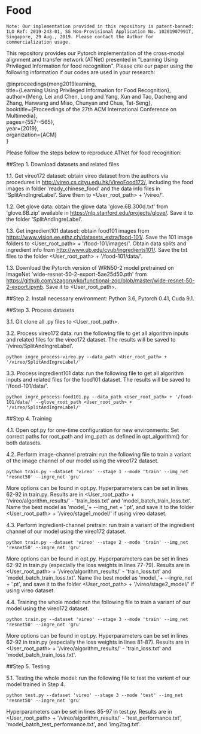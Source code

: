 # Food

```
Note: Our implementation provided in this repository is patent-banned: ILO Ref: 2019-243-01, SG Non-Provisional Application No. 10201907991T, Singapore, 29 Aug., 2019. Please contact the Author for commercialization usage.  
```

This repository provides our Pytorch implementation of the cross-modal alignment and transfer network (ATNet) presented in "Learning Using Privileged Information for food recognition". Please cite our paper using the following information if our codes are used in your research:

@inproceedings{meng2019learning,\
  title={Learning Using Privileged Information for Food Recognition},\
  author={Meng, Lei and Chen, Long and Yang, Xun and Tao, Dacheng and Zhang, Hanwang and Miao, Chunyan and Chua, Tat-Seng},\
  booktitle={Proceedings of the 27th ACM International Conference on Multimedia},\
  pages={557--565},\
  year={2019},\
  organization={ACM}\
}


Please follow the steps below to reproduce ATNet for food recognition:

##Step 1. Download datasets and related files

1.1. Get vireo172 dataset: obtain vireo dataset from the authors via procedures in http://vireo.cs.cityu.edu.hk/VireoFood172/, including the food images in folder 'ready_chinese_food' and the data info files in 'SplitAndIngreLabel'. Save them to <User_root_path> + '/vireo/'.

1.2. Get glove data: obtain the glove data 'glove.6B.300d.txt' from 'glove.6B.zip' available in https://nlp.stanford.edu/projects/glove/. Save it to the folder 'SplitAndIngreLabel'.

1.3. Get ingredient101 dataset: obtain food101 images from https://www.vision.ee.ethz.ch/datasets_extra/food-101/. Save the 101 image folders to <User_root_path> + '/food-101/images/'. Obtain data splits and ingredient info from http://www.ub.edu/cvub/ingredients101/. Save the txt files to the folder <User_root_path> + '/food-101/data/'.

1.3. Download the Pytorch version of WRN50-2 model pretrained on ImageNet 'wide-resnet-50-2-export-5ae25d50.pth' from https://github.com/szagoruyko/functional-zoo/blob/master/wide-resnet-50-2-export.ipynb. Save it to <User_root_path>.

##Step 2. Install necessary environment: Python 3.6, Pytorch 0.41, Cuda 9.1.

##Step 3. Process datasets

3.1. Git clone all .py files to <User_root_path>.


3.2. Process vireo172 data: run the following file to get all algorithm inputs and related files for the vireo172 dataset. The results will be saved to '/vireo/SplitAndIngreLabel'.

`python ingre_process-vireo.py --data_path <User_root_path> + '/vireo/SplitAndIngreLabel/'`  


3.3. Process ingredient101 data: run the following file to get all algorithm inputs and related files for the food101 dataset. The results will be saved to '/food-101/data/'.

`python ingre_process-food101.py --data_path <User_root_path> + '/food-101/data/' --glove_root_path <User_root_path> + '/vireo/SplitAndIngreLabel/'`

##Step 4. Training

4.1. Open opt.py for one-time configuration for new environments: Set correct paths for root_path and img_path as defined in opt_algorithm() for both datasets.

4.2. Perform image-channel pretrain: run the following file to train a variant of the image channel of our model using the vireo172 dataset.

`python train.py --dataset 'vireo' --stage 1 --mode 'train' --img_net 'resnet50' --ingre_net 'gru'`

More options can be found in opt.py. Hyperparameters can be set in lines 62-92 in train.py. Results are in <User_root_path> + '/vireo/algorithm_results/' - 'train_loss.txt' and 'model_batch_train_loss.txt'. Name the best model as 'model_'+ --img_net + '.pt', and save it to the folder <User_root_path> + '/vireo/stage1_model/' if using vireo dataset.

4.3. Perform ingredient-channel pretrain: run  train a variant of the ingredient channel of our model using the vireo172 dataset.

`python train.py --dataset 'vireo' --stage 2 --mode 'train' --img_net 'resnet50' --ingre_net 'gru'` 

More options can be found in opt.py. Hyperparameters can be set in lines 62-92 in train.py (especially the loss weights in lines 77-79). Results are in <User_root_path> + '/vireo/algorithm_results/' - 'train_loss.txt' and 'model_batch_train_loss.txt'. Name the best model as 'model_'+ --ingre_net + '.pt', and save it to the folder <User_root_path> + '/vireo/stage2_model/' if using vireo dataset.

4.4. Training the whole model: run the following file to train a variant of our model using the vireo172 dataset.

`python train.py --dataset 'vireo' --stage 3 --mode 'train' --img_net 'resnet50' --ingre_net 'gru'` 

More options can be found in opt.py. Hyperparameters can be set in lines 62-92 in train.py (especially the loss weights in lines 81-87). Results are in <User_root_path> + '/vireo/algorithm_results/' - 'train_loss.txt' and 'model_batch_train_loss.txt'.

##Step 5. Testing

5.1. Testing the whole model: run the following file to test the varient of our model trained in Step 4. 

`python test.py --dataset 'vireo' --stage 3 --mode 'test' --img_net 'resnet50' --ingre_net 'gru'`  

Hyperparameters can be set in lines 85-97 in test.py. Results are in <User_root_path> + '/vireo/algorithm_results/' - 'test_performance.txt', 'model_batch_test_performance.txt', and 'img2tag.txt'. 
